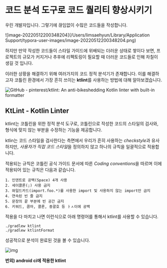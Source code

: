 # 코드 분석 도구로 코드 퀄리티 향상시키기



우린 개발자입니다. 그렇기에 끊임없이 수많은 코드들을 작성합니다.



![image-20220512200348204](/Users/limsaehyun/Library/Application Support/typora-user-images/image-20220512200348204.png)



하지만 만약 작성한 코드들이 스타일 가이드에 위배되는 더러운 상태로 쌓이다 보면, 프로젝트의 규모가 커지거나 추후에 리펙토링이 필요할 때 더러운 코드들로 인해 차칠이 생길 것 입니다.



이러한 상황을 해결하기 위해 여러가지의 코드 정적 분석기가 존재합니다. 이를 해결하고자 코틀린 환경에서 가장 흔히 쓰이는 **ktlint**를 사용하는 방법에 대해 알아보겠습니다.



![GitHub - pinterest/ktlint: An anti-bikeshedding Kotlin linter with built-in  formatter](https://opengraph.githubassets.com/7c07aab40fe2ec328af2943de866cbf681154f475b6936a0fb1e294afeabe555/pinterest/ktlint)



## KtLint - Kotlin Linter



ktlint는 코틀린을 위한 정적 분석 도구로, 코틀린으로 작성한 코드의 스타일의 검사와, 형식에 맞지 않는 부분을 수정하는 기능을 제공합니다.



ktlin는 코드 스타일을 검사한다는 측면에서 우리가 흔히 사용하는 *checkstyle*과 유사하지만, *사용자가 직접 코드 스타일*을 정의하지 않고 하나의 규칙을 일괄적으로 적용합니다.



적용되는 규칙은 코틀린 공식 가이드 문서에 따른 *Coding conventions*을 따르며 이에 적용되어 있는 규칙은 다음과 같습니다.

```
1. 인덴트로 공백(Space) 4개 사용
2. 세이콜론(;) 사용 금지
3. 와일드카드(import.foo.*)를 사용한 import 및 사용하지 않는 import만 금지
4. 연속된 빈 줄 금지
5. 문장의 끝 부분에 빈 공간 금지
6. 키워드, 콤마, 콜론, 중괄호 등 ㅏㅅ이에 공백
```



적용을 다 마치고 나면 이런식으로 아래 명령어를 통해서 ktlint를 사용할 수 있습니다.

```
./gradlew ktlint
./gradlew ktlintFormat
```



성공적으로 분석이 완료된 것을 볼 수 있습니다.

![img](https://k.kakaocdn.net/dn/bcmHkR/btrtXstyhax/VE8khbyVh2QCF8lqDz0SO0/img.png)



**번외) android ci에 적용한 ktlint**

